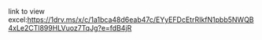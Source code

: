 link to view excel:https://1drv.ms/x/c/1a1bca48d6eab47c/EYyEFDcEtrRIkfN1pbb5NWQB4xLe2CTl899HLVuoz7TqJg?e=fdB4jR
